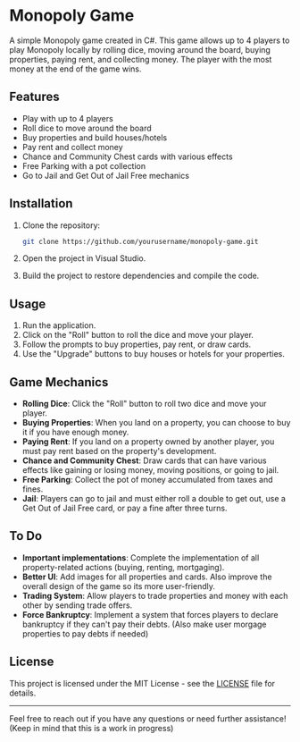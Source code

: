# Monopoly Game

A simple Monopoly game created in C#. This game allows up to 4 players to play Monopoly locally by rolling dice, moving around the board, buying properties, paying rent, and collecting money. The player with the most money at the end of the game wins.

## Features

- Play with up to 4 players
- Roll dice to move around the board
- Buy properties and build houses/hotels
- Pay rent and collect money
- Chance and Community Chest cards with various effects
- Free Parking with a pot collection
- Go to Jail and Get Out of Jail Free mechanics

## Installation

1. Clone the repository:
    ```sh
    git clone https://github.com/yourusername/monopoly-game.git
    ```

2. Open the project in Visual Studio.

3. Build the project to restore dependencies and compile the code.

## Usage

1. Run the application.
2. Click on the "Roll" button to roll the dice and move your player.
3. Follow the prompts to buy properties, pay rent, or draw cards.
4. Use the "Upgrade" buttons to buy houses or hotels for your properties.

## Game Mechanics

- **Rolling Dice**: Click the "Roll" button to roll two dice and move your player.
- **Buying Properties**: When you land on a property, you can choose to buy it if you have enough money.
- **Paying Rent**: If you land on a property owned by another player, you must pay rent based on the property's development.
- **Chance and Community Chest**: Draw cards that can have various effects like gaining or losing money, moving positions, or going to jail.
- **Free Parking**: Collect the pot of money accumulated from taxes and fines.
- **Jail**: Players can go to jail and must either roll a double to get out, use a Get Out of Jail Free card, or pay a fine after three turns.

## To Do
- **Important implementations**: Complete the implementation of all property-related actions (buying, renting, mortgaging).
- **Better UI**: Add images for all properties and cards. Also improve the overall design of the game so its more user-friendly.
- **Trading System**: Allow players to trade properties and money with each other by sending trade offers.
- **Force Bankruptcy**: Implement a system that forces players to declare bankruptcy if they can't pay their debts. (Also make user morgage properties to pay debts if needed)

## License

This project is licensed under the MIT License - see the [LICENSE](LICENSE) file for details.

---

Feel free to reach out if you have any questions or need further assistance! (Keep in mind that this is a work in progress)
